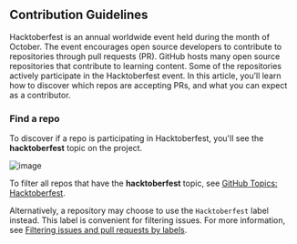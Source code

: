 ## Contribution Guidelines

Hacktoberfest is an annual worldwide event held during the month of October. The event encourages open source developers to contribute to repositories through pull requests (PR). GitHub hosts many open source repositories that contribute to learning content. Some of the repositories actively participate in the Hacktoberfest event. In this article, you’ll learn how to discover which repos are accepting PRs, and what you can expect as a contributor.

### Find a repo

To discover if a repo is participating in Hacktoberfest, you'll see the **hacktoberfest** topic on the project.

![image](https://user-images.githubusercontent.com/1830380/193361067-20e7dd40-51e4-4f02-b56c-0ff940849b09.png)

To filter all repos that have the **hacktoberfest** topic, see [GitHub Topics: Hacktoberfest](https://github.com/topics/hacktoberfest).

Alternatively, a repository may choose to use the `Hacktoberfest` label instead. This label is convenient for filtering issues. For more information, see [Filtering issues and pull requests by labels](https://docs.github.com/github/administering-a-repository/finding-information-in-a-repository/filtering-issues-and-pull-requests-by-labels).
